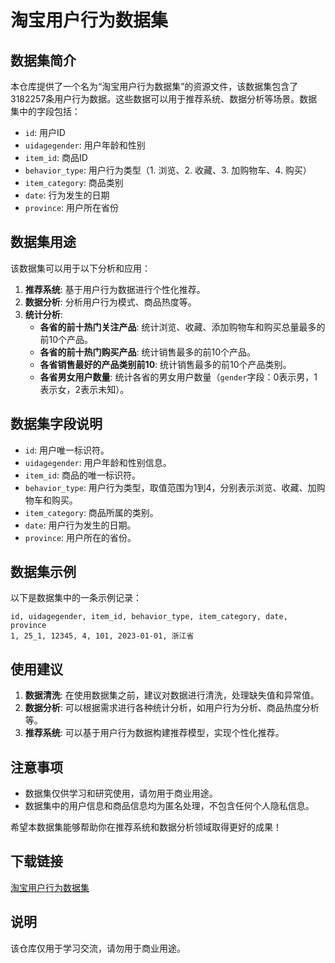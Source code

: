 # 淘宝用户行为数据集

## 数据集简介

本仓库提供了一个名为“淘宝用户行为数据集”的资源文件，该数据集包含了3182257条用户行为数据。这些数据可以用于推荐系统、数据分析等场景。数据集中的字段包括：

- `id`: 用户ID
- `uidagegender`: 用户年龄和性别
- `item_id`: 商品ID
- `behavior_type`: 用户行为类型（1. 浏览、2. 收藏、3. 加购物车、4. 购买）
- `item_category`: 商品类别
- `date`: 行为发生的日期
- `province`: 用户所在省份

## 数据集用途

该数据集可以用于以下分析和应用：

1. **推荐系统**: 基于用户行为数据进行个性化推荐。
2. **数据分析**: 分析用户行为模式、商品热度等。
3. **统计分析**:
   - **各省的前十热门关注产品**: 统计浏览、收藏、添加购物车和购买总量最多的前10个产品。
   - **各省的前十热门购买产品**: 统计销售最多的前10个产品。
   - **各省销售最好的产品类别前10**: 统计销售最多的前10个产品类别。
   - **各省男女用户数量**: 统计各省的男女用户数量（`gender`字段：0表示男，1表示女，2表示未知）。

## 数据集字段说明

- `id`: 用户唯一标识符。
- `uidagegender`: 用户年龄和性别信息。
- `item_id`: 商品的唯一标识符。
- `behavior_type`: 用户行为类型，取值范围为1到4，分别表示浏览、收藏、加购物车和购买。
- `item_category`: 商品所属的类别。
- `date`: 用户行为发生的日期。
- `province`: 用户所在的省份。

## 数据集示例

以下是数据集中的一条示例记录：

```
id, uidagegender, item_id, behavior_type, item_category, date, province
1, 25_1, 12345, 4, 101, 2023-01-01, 浙江省
```

## 使用建议

1. **数据清洗**: 在使用数据集之前，建议对数据进行清洗，处理缺失值和异常值。
2. **数据分析**: 可以根据需求进行各种统计分析，如用户行为分析、商品热度分析等。
3. **推荐系统**: 可以基于用户行为数据构建推荐模型，实现个性化推荐。

## 注意事项

- 数据集仅供学习和研究使用，请勿用于商业用途。
- 数据集中的用户信息和商品信息均为匿名处理，不包含任何个人隐私信息。

希望本数据集能够帮助你在推荐系统和数据分析领域取得更好的成果！

## 下载链接
[淘宝用户行为数据集](https://pan.quark.cn/s/e0f73bcf7497)

## 说明

该仓库仅用于学习交流，请勿用于商业用途。
